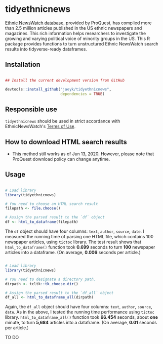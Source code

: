 # tidyethnicnews

[Ethnic NewsWatch database](https://about.proquest.com/products-services/ethnic_newswatch.html), provided by ProQuest, has complied more than 2.5 million articles published in the US ethnic newspapers and magazines. This rich information helps researchers to investigate the growing and varying political voice of minority groups in the US. This R package provides functions to turn unstructured Ethnic NewsWatch search results into tidyverse-ready dataframes.


## Installation

```r

## Install the current development version from GitHub

devtools::install_github("jaeyk/tidyethnicnews",
                         dependencies = TRUE)
```

## Responsible use
`tidyethnicnews` should be used in strict accordance with EthnicNewsWatch's [Terms of Use](https://about.proquest.com/about/terms-and-conditions.html).

## How to download HTML search results

- This method still works as of Jun 13, 2020. However, please note that ProQuest download policy can change anytime.

## Usage

```r

# Load library
library(tidyethnicnews)

# You need to choose an HTML search result
filepath <- file.choose()

# Assign the parsed result to the `df` object
df <- html_to_dataframe(filepath)
```

The `df` object should have four columns: `text`, `author`, `source`, `date`. I measured the running time of parsing one HTML file, which contains 100 newspaper articles, using `tictoc` library. The test result shows that `html_to_dataframe()` function took **0.699** seconds to turn **100** newspaper articles into a dataframe. (On average, **0.006** seconds per article.)

```r

# Load library
library(tidyethnicnews)

# You need to designate a directory path.
dirpath <- tcltk::tk_choose.dir()

# Assign the parsed result to the `df_all` object
df_all <- html_to_dataframe_all(dirpath)

```

Again, the `df_all` object should have four columns: `text`, `author`, `source`, `date`. As in the above, I tested the running time performance using `tictoc` library. `html_to_dataframe_all()` function took **66.454** seconds, about **one** minute, to turn **5,684** articles into a dataframe. (On average, **0.01** seconds per article.)

TO DO

